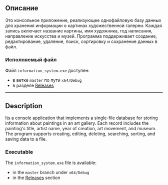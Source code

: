 ## Описание

Это консольное приложение, реализующее однофайловую базу данных для хранения информации о картинах художественной галереи. Каждая запись включает название картины, имя художника, год написания, направление искусства и музей. Программа поддерживает создание, редактирование, удаление, поиск, сортировку и сохранение данных в файл.

### Исполняемый файл
Файл `information_system.exe` доступен:
- в ветке `master` по пути `x64/Debug`
- в разделе [Releases](https://github.com/medrss/art_gallery/releases)

---

## Description

Its a console application that implements a single-file database for storing information about paintings in an art gallery. Each record includes the painting's title, artist name, year of creation, art movement, and museum. The program supports creating, editing, deleting, searching, sorting, and saving data to a file.

### Executable
The `information_system.exe` file is available:
- in the `master` branch under `x64/Debug`
- in the [Releases](https://github.com/medrss/art_gallery/releases) section
